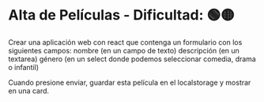 #  Alta de Películas - Dificultad:  🟢🟡

Crear una aplicación web con react que contenga un formulario con los siguientes campos:
nombre (en un campo de texto)
descripción (en un textarea)
género (en un select donde podemos seleccionar comedia, drama o infantil)

Cuando presione enviar, guardar esta película en el localstorage y mostrar en una card.

